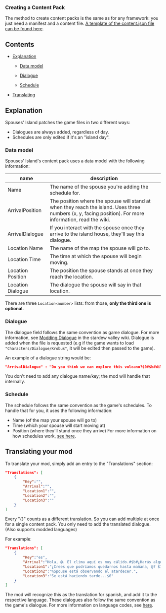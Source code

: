 ### Creating a Content Pack
The method to create content packs is the same as for any framework: you just need a manifest and a content file.
[A template of the content.json file can be found here](https://github.com/misty-spring/SpousesIsland/blob/main/content_template.json).

## Contents

* [Explanation](#explanation)

  * [Data model](#data-model)

  * [Dialogue](#dialogue)

  * [Schedule](#schedule)

* [Translating](#translating-your-mod)

## Explanation
Spouses' Island patches the game files in two different ways:
- Dialogues are always added, regardless of day.
- Schedules are only edited if it's an "island day".

### Data model
Spouses' Island's content pack uses a data model with the following information:

name | description
-----|------------
Name | The name of the spouse you're adding the schedule for.
ArrivalPosition | The position where the spouse will stand at when they reach the island. Uses three numbers (x, y, facing position). For more information, read the wiki.
ArrivalDialogue | If you interact with the spouse once they arrive to the island house, they'll say this dialogue.
Location Name | The name of the map the spouse will go to.
Location Time | The time at which the spouse will begin moving.
Location Position | The position the spouse stands at once they reach the location.
Location Dialogue | The dialogue the spouse will say in that location.

There are three `Location<number>` lists: from those, **only the third one is optional.**

### Dialogue
The dialogue field follows the same convention as game dialogue. For more information, see [Modding Dialogue](https://stardewvalleywiki.com/Modding:Dialogue#Format) in the stardew valley wiki.
Dialogue is added when the file is requested (e.g if the game wants to load `"Characters/Dialogue/Krobus"`, it will be edited then passed to the game).

An example of a dialogue string would be:
```json
"ArrivalDialogue" : "Do you think we can explore this volcano?$0#$b#Willy said we shouldn't get close..$2#$b#But I still brought my sword.$1",
```
You don't need to add any dialogue name/key; the mod will handle that internally.

### Schedule
The schedule follows the same convention as the game's schedules.
To handle that for you, it uses the following information: 
- Name (of the map your spouse will go to)
- Time (which your spouse will start moving at)
- Position (where they'll stand once they arrive)
For more information on how schedules work, [see here](https://stardewvalleywiki.com/Modding:Schedule_data#Schedule_points).

## Translating your mod
To translate your mod, simply add an entry to the "Translations" section:
```json
"Translations": [
    {
        "Key":"",
        "Arrival":"",
        "Location1":"",
        "Location2":"",
        "Location3":""
    }
]
```
Every "{}" counts as a different translation. So you can add multiple at once for a single content pack. You only need to add the translated dialogue. (Also supports modded languages)

For example:
```json
"Translations": [
    {
        "Key":"es",
        "Arrival":"Hola, @. El clima aquí es muy cálido.#$b#¿Harás algo más tarde?",
        "Location1":"¿Crees que podríamos quedarnos hasta mañana, @? $1",
        "Location2":"%Spouse está observando el atardecer.",
        "Location3":"Se está haciendo tarde...$0"
    }
]
```
The mod will recognize this as the translation for spanish, and add it to the respective language.
These dialogues also follow the same convention as the game's dialogue.
For more information on language codes, see [here](https://github.com/misty-spring/SpousesIsland/blob/main/languagecodes.md).
